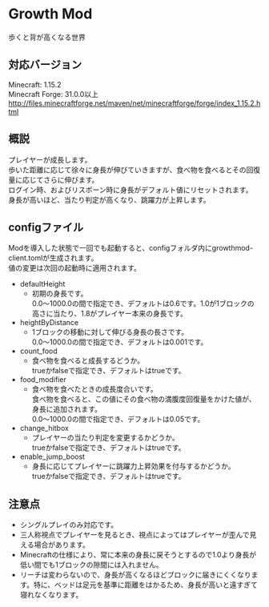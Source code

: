 # Growth Mod
歩くと背が高くなる世界

## 対応バージョン
Minecraft: 1.15.2<br>
Minecraft Forge: 31.0.0以上<br>
http://files.minecraftforge.net/maven/net/minecraftforge/forge/index_1.15.2.html

## 概説
プレイヤーが成長します。<br>
歩いた距離に応じて徐々に身長が伸びていきますが、食べ物を食べるとその回復量に応じてさらに伸びます。<br>
ログイン時、およびリスポーン時に身長がデフォルト値にリセットされます。<br>
身長が高いほど、当たり判定が高くなり、跳躍力が上昇します。

## configファイル
Modを導入した状態で一回でも起動すると、configフォルダ内にgrowthmod-client.tomlが生成されます。<br>
値の変更は次回の起動時に適用されます。
- defaultHeight
  - 初期の身長です。<br>
    0.0～1000.0の間で指定でき、デフォルトは0.6です。1.0が1ブロックの高さに当たり、1.8がプレイヤー本来の身長です。
- heightByDistance
  - 1ブロックの移動に対して伸びる身長の長さです。<br>
    0.0～1000.0の間で指定でき、デフォルトは0.001です。
- count_food
  - 食べ物を食べると成長するどうか。<br>
    trueかfalseで指定でき、デフォルトはtrueです。
- food_modifier
  - 食べ物を食べたときの成長度合いです。<br>
    食べ物を食べると、この値にその食べ物の満腹度回復量をかけた値が、身長に追加されます。<br>
    0.0～1000.0の間で指定でき、デフォルトは0.05です。
- change_hitbox
  - プレイヤーの当たり判定を変更するかどうか。<br>
    trueかfalseで指定でき、デフォルトはtrueです。
- enable_jump_boost
  - 身長に応じてプレイヤーに跳躍力上昇効果を付与するかどうか。<br>
    trueかfalseで指定でき、デフォルトはtrueです。

## 注意点
- シングルプレイのみ対応です。
- 三人称視点でプレイヤーを見るとき、視点によってはプレイヤーが歪んで見える場合があります。
- Minecraftの仕様により、常に本来の身長に戻そうとするので1.0より身長が低い間でも1ブロックの隙間には入れません。
- リーチは変わらないので、身長が高くなるほどブロックに届きにくくなります。特に、ベッドは足元を基準に距離をはかるため、身長が高いと遠すぎて寝れなくなります。